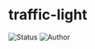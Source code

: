 # traffic-light

<p>
  <img alt="Status" src="https://img.shields.io/badge/status-unreleased-orange" >
  <img alt="Author" src="https://img.shields.io/badge/author-MaximSinyukov-blue" />
</p>

